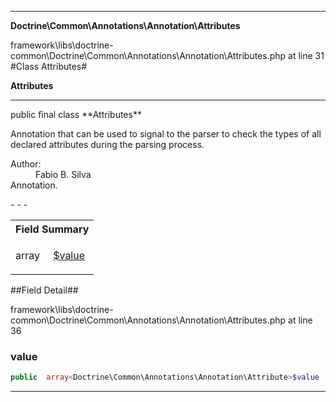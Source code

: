- - -

**Doctrine\Common\Annotations\Annotation\Attributes**
<div class="location">framework\libs\doctrine-common\Doctrine\Common\Annotations\Annotation\Attributes.php at line 31</div>
#Class Attributes#

**Attributes**


- - -

<p class="signature">public final  class **Attributes**</p>

<div class="comment" id="overview_description"><p>Annotation that can be used to signal to the parser
to check the types of all declared attributes during the parsing process.</p></div>

<dl>
<dt>Author:</dt>
<dd>Fabio B. Silva <fabio.bat.silva@gmail.com></dd>
<dt>Annotation.</dt>
</dl>
- - -

<table id="summary_field">
<tr><th colspan="2">Field Summary</th></tr>
<tr>
<td class="type"> array<Doctrine\Common\Annotations\Annotation\Attribute></td>
<td class="description"><p class="name"><a href="#value">$value</a></p><p class="description"></p></td>
</tr>
</table>

##Field Detail##
<div class="location">framework\libs\doctrine-common\Doctrine\Common\Annotations\Annotation\Attributes.php at line 36</div>
<h3 id="value">value</h3>

```php
public  array<Doctrine\Common\Annotations\Annotation\Attribute>$value
```
<div class="details">
<p></p></div>

- - -


